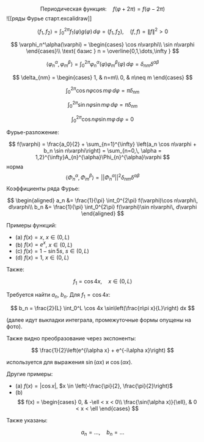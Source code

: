 $$
\text{Периодическая функция:}\quad f(\varphi+2\pi)=f(\varphi-2\pi)
$$
![[ряды Фурье старт.excalidraw]]

$$
\langle f_1, f_2 \rangle = \int_{0}^{2\pi} f_1(\varphi)g(\varphi)\, d\varphi = (f_1,f_2),\quad (f,f)=\|f\|^2>0
$$

$$
\varphi_n^\alpha(\varphi) =
\begin{cases}
\cos n\varphi\\
\sin n\varphi
\end{cases}\\
\text{ базис }  n = \overline{0,1,\dots,\infty }
$$

$$
\langle \varphi_n^\alpha, \varphi_m^\beta \rangle = \int_0^{2\pi} \varphi_n^\alpha(\varphi) \varphi_m^\beta(\varphi)\, d\varphi = \delta_{nm}\delta^{\alpha\beta}
$$

$$
\delta_{nm} =
\begin{cases}
1, & n=m\\
0, & n\neq m
\end{cases}
$$

$$
\int_0^{2\pi} \cos n\varphi \cos m\varphi\, d\varphi = \pi \delta_{nm}
$$

$$
\int_0^{2\pi} \sin n\varphi \sin m\varphi\, d\varphi = \pi \delta_{nm}
$$

$$
\int_0^{2\pi} \cos n\varphi \sin m\varphi\, d\varphi = 0
$$

Фурье-разложение:

$$
f(\varphi) = \frac{a_0}{2} + \sum_{n=1}^{\infty} \left(a_n \cos n\varphi + b_n \sin n\varphi\right) = \sum_{n=0,\, \alpha = 1,2}^{\infty}A_{n}^{\alpha}\Phi_{n}^{\alpha}\varphi
$$
норма
$$
\langle\Phi_{n}^{\alpha}, \Phi_{m}^{\beta}\rangle=||\Phi_{n}^{\alpha}||^{2}\delta_{nm}\delta^{\alpha\beta}
$$
Коэффициенты ряда Фурье:

$$
\begin{aligned}
a_n &= \frac{1}{\pi} \int_0^{2\pi} f(\varphi)\cos n\varphi\, d\varphi\\
b_n &= \frac{1}{\pi} \int_0^{2\pi} f(\varphi)\sin n\varphi\, d\varphi
\end{aligned}
$$

Примеры функций:

- (a) $f(x) = x$, $x \in (0,L)$
- (b) $f(x) = e^x$, $x \in (0,L)$
- (c) $f(x) = 1 - \sin 5s$, $s \in (0,L)$
- (d) $f(x) = 1$, $x \in (0,L)$

Также:

$$
f_1 = \cos 4x, \quad x\in(0,L)
$$

Требуется найти $a_n$, $b_n$.
Для $f_1 = \cos 4x$:

$$
b_n = \frac{2}{L} \int_0^L \cos 4x \sin\left(\frac{n\pi x}{L}\right) dx
$$

(далее идут выкладки интеграла, промежуточные формы опущены на фото).

Также видно преобразование через экспоненты:

$$
\frac{1}{2}\left(e^{i\alpha x} + e^{-i\alpha x}\right)
$$

используется для выражения $\sin(\alpha x)$ и $\cos(\alpha x)$.

Другие примеры:

- (a) $f(x) = |\cos x|$, $x \in \left(-\frac{\pi}{2}, \frac{\pi}{2}\right)$
- (b)
$$
f(x) =
\begin{cases}
0, & -\ell < x < 0\\
\frac{\sin(\alpha x)}{\ell}, & 0 < x < \ell
\end{cases}
$$

Также указаны:

$$
a_n = \dots, \quad b_n = \dots
$$


